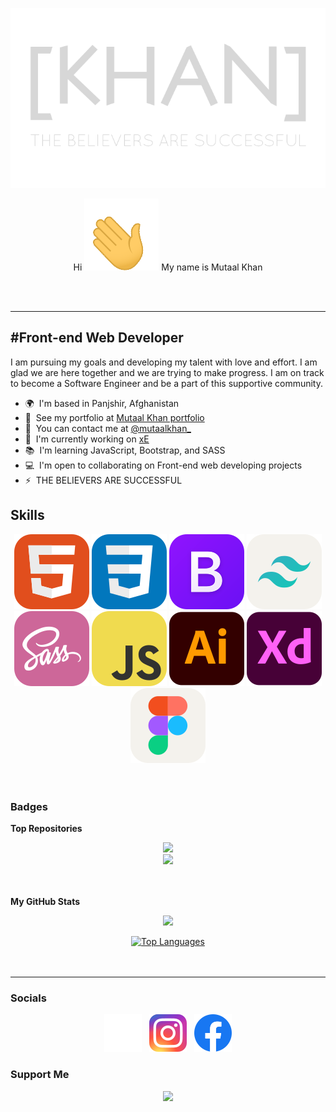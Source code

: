 <!--  Bismallah -->
<!--
    [KHAN] header title - ([KHAN]-poster png)
    A transparent banner - position is center
    Link to: Portfolio
-->
[<p align="center"><img alt="[KHAN] Header png" width="auto" src="https://github.com/mutaal-khan/mutaal-khan/blob/main/src/images/png/readme_header.png" /></p>](https://www.mutaal-khan.github.io/khan-portfolio/)


<p align="center">Hi <img alt="hi gif" width="auto" src="https://github.com/mutaal-khan/mutaal-khan/blob/main/src/images/gif/hi.gif"/> My name is Mutaal Khan
</p>
<br>
<br>

-----------------------

#Front-end Web Developer
-

I am pursuing my goals and developing my talent with love and effort. I am glad we are here together and we are trying to make progress. I am on track to become a Software Engineer and be a part of this supportive community.

* 🌍  I'm based in Panjshir, Afghanistan
* 👔  See my portfolio at [Mutaal Khan portfolio](http://www.mutaal-khan.github.io/portfolio/)
* 📧  You can contact me at [@mutaalkhan_](http://www.instagram.com/mutaalkhan_)
* 🚀  I'm currently working on [xE](http://www.mutaal-khan.github.io/xE/)
* 📚  I'm learning JavaScript, Bootstrap, and SASS
* 💻  I'm open to collaborating on Front-end web developing projects
* ⚡   THE BELIEVERS ARE SUCCESSFUL

## Skills

<p align="center">
<img alt="HTML" width="auto" src="https://github.com/mutaal-khan/mutaal-khan/blob/main/src/images/svg/html-new.svg" />
<img alt="CSS" width="auto" src="https://github.com/mutaal-khan/mutaal-khan/blob/main/src/images/svg/css.svg" />
<img alt="Bootstrap" width="auto" src="https://github.com/mutaal-khan/mutaal-khan/blob/main/src/images/svg/bootstrap.svg" />
<img alt="TailwindCSS" width="auto" src="https://github.com/mutaal-khan/mutaal-khan/blob/main/src/images/svg/tailwindcss-light.svg" />
<img alt="SASS" width="auto" src="https://github.com/mutaal-khan/mutaal-khan/blob/main/src/images/svg/sass.svg" />
<img alt="JavaScript" width="auto" src="https://github.com/mutaal-khan/mutaal-khan/blob/main/src/images/svg/javascript.svg" />
<img alt="Adobe Illustrator" width="auto" src="https://github.com/mutaal-khan/mutaal-khan/blob/main/src/images/svg/adobe-illustrator.svg" />
<img alt="Adobe XD" width="auto" src="https://github.com/mutaal-khan/mutaal-khan/blob/main/src/images/svg/adobe-xd.svg" />
<img alt="Figma" width="auto" src="https://github.com/mutaal-khan/mutaal-khan/blob/main/src/images/svg/figma-light.svg" />
<br>
<br>
<br>
</p>

### Badges
<b>Top Repositories</b>

<!--
    xE
-->
<p align="center">
<a href="https://github.com/mutaal-khan/xE"><img src="https://github-readme-stats.vercel.app/api/pin/?username=mutaal-khan&repo=xE&title_color=0891b2&text_color=ffffff&icon_color=0891b2&bg_color=1c1917&hide_border=true&locale=en" /></a>
<br>
<!--
    DivTool
-->
<a href="https://github.com/mutaal-khan/DivTool"><img src="https://github-readme-stats.vercel.app/api/pin/?username=mutaal-khan&repo=DivTool&title_color=0891b2&text_color=ffffff&icon_color=0891b2&bg_color=1c1917&hide_border=true&locale=en" /></a>
<br>
<br>
<br>
</p>

<b>My GitHub Stats</b>
<p align="center">
<a href="http://www.github.com/mutaal-khan"><img src="https://github-readme-streak-stats.herokuapp.com/?user=mutaal-khan&stroke=ffffff&background=1c1917&ring=0891b2&fire=0891b2&currStreakNum=ffffff&currStreakLabel=0891b2&sideNums=ffffff&sideLabels=ffffff&dates=ffffff&hide_border=true" /></a>
</p>

<p align="center">
<a href="https://github.com/mutaal-khan"><img src="https://github-readme-stats.vercel.app/api/top-langs/?username=mutaal-khan&langs_count=10&title_color=0891b2&text_color=ffffff&icon_color=0891b2&bg_color=1c1917&hide_border=true&locale=en&custom_title=Top%20%Languages" alt="Top Languages" /></a>
<br>
<br>
<br>
</p>


-----------------------

### Socials
<p align="center"> 
<a href="https://www.threads.net/mutaalkhan_"><img alt="Threads" width="auto" src="https://github.com/mutaal-khan/mutaal-khan/blob/main/src/images/svg/threads.svg" /></a>&nbsp;&nbsp;&nbsp;<a href="https://www.threads.net/mutaalkhan_"><img alt="Instagram" width="auto" src="https://github.com/mutaal-khan/mutaal-khan/blob/main/src/images/svg/instagram.svg" /></a>&nbsp;&nbsp;&nbsp;<a href="https://www.threads.net/mutaalkhan_"><img alt="Facebook" width="auto" src="https://github.com/mutaal-khan/mutaal-khan/blob/main/src/images/svg/facebook.svg" /></a>
</p>

### Support Me
<p align="center">
<a href="https://www.buymeacoffee.com/mutaal.khan"><img src="https://cdn.buymeacoffee.com/buttons/v2/default-yellow.png" width="200" /></a>
</p>
